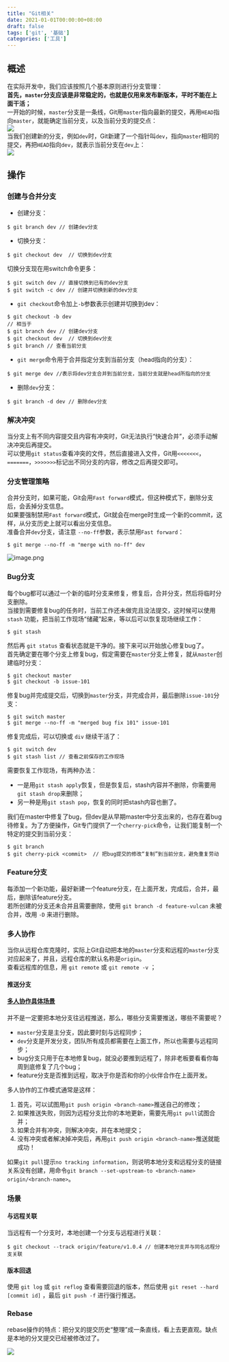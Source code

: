 ```yaml
---
title: "Git相关"
date: 2021-01-01T00:00:00+08:00
draft: false
tags: ['git', '基础']
categories: ['工具']
---
```

## 概述
在实际开发中，我们应该按照几个基本原则进行分支管理：<br />**首先，`master`分支应该是非常稳定的，也就是仅用来发布新版本，平时不能在上面干活；**<br />一开始的时候，`master`分支是一条线，Git用`master`指向最新的提交，再用`HEAD`指向`master`，就能确定当前分支，以及当前分支的提交点：<br />![](https://cdn.nlark.com/yuque/0/2020/png/714353/1593323630249-43d22b78-5340-473e-8ad3-22bd6f5368b8.png#align=left&display=inline&height=151&margin=%5Bobject%20Object%5D&originHeight=151&originWidth=301&size=0&status=done&style=none&width=301)<br />当我们创建新的分支，例如`dev`时，Git新建了一个指针叫`dev`，指向`master`相同的提交，再把`HEAD`指向`dev`，就表示当前分支在`dev`上：<br />![](https://cdn.nlark.com/yuque/0/2020/png/714353/1593323643819-2c9ab2e1-fd60-4b3d-8290-2fc663b16200.png#align=left&display=inline&height=233&margin=%5Bobject%20Object%5D&originHeight=233&originWidth=367&size=0&status=done&style=none&width=367)

## 操作

### 创建与合并分支

- 创建分支：
```git
$ git branch dev // 创建dev分支
```

- 切换分支：
```git
$ git checkout dev  // 切换到dev分支
```
切换分支现在用switch命令更多：
```git
$ git switch dev // 直接切换到已有的dev分支
$ git switch -c dev // 创建并切换到新的dev分支
```

- `git checkout`命令加上`-b`参数表示创建并切换到dev：
```git
$ git checkout -b dev
// 相当于
$ git branch dev // 创建dev分支
$ git checkout dev  // 切换到dev分支
$ git branch // 查看当前分支
```

- `git merge`命令用于合并指定分支到当前分支（head指向的分支）：
```git
$ git merge dev //表示将dev分支合并到当前分支，当前分支就是head所指向的分支
```

- 删除`dev`分支：
```git
$ git branch -d dev // 删除dev分支
```

### 解决冲突
当分支上有不同内容提交且内容有冲突时，Git无法执行“快速合并”，必须手动解决冲突后再提交。<br />可以使用`git status`查看冲突的文件，然后直接进入文件，Git用`<<<<<<<`，`=======`，`>>>>>>>`标记出不同分支的内容，修改之后再提交即可。 

### 分支管理策略
合并分支时，如果可能，Git会用`Fast forward`模式，但这种模式下，删除分支后，会丢掉分支信息。<br />如果要强制禁用`Fast forward`模式，Git就会在merge时生成一个新的commit，这样，从分支历史上就可以看出分支信息。<br />准备合并`dev`分支，请注意 `--no-ff`参数，表示禁用`Fast forward`：
```git
$ git merge --no-ff -m "merge with no-ff" dev
```
![image.png](https://cdn.nlark.com/yuque/0/2021/png/714353/1617953297386-fb78e1f1-d376-4e37-a45d-5bb0baf2cc9f.png#align=left&display=inline&height=313&margin=%5Bobject%20Object%5D&name=image.png&originHeight=607&originWidth=732&size=70884&status=done&style=none&width=377)

### Bug分支
每个bug都可以通过一个新的临时分支来修复，修复后，合并分支，然后将临时分支删除。<br />当接到需要修复bug的任务时，当前工作还未做完且没法提交，这时候可以使用 `stash` 功能，把当前工作现场“储藏”起来，等以后可以恢复现场继续工作：
```git
$ git stash
```
然后再 `git status` 查看状态就是干净的。接下来可以开始放心修复bug了。<br />首先确定要在哪个分支上修复bug，假定需要在`master`分支上修复，就从`master`创建临时分支：
```git
$ git checkout master
$ git checkout -b issue-101
```
修复bug并完成提交后，切换到`master`分支，并完成合并，最后删除`issue-101`分支：
```git
$ git switch master
$ git merge --no-ff -m "merged bug fix 101" issue-101
```
修复完成后，可以切换或 `div` 继续干活了：
```git
$ git switch dev
$ git stash list // 查看之前保存的工作现场
```
需要恢复工作现场，有两种办法：

- 一是用`git stash apply`恢复，但是恢复后，stash内容并不删除，你需要用`git stash drop`来删除；
- 另一种是用`git stash pop`，恢复的同时把stash内容也删了。

我们在master中修复了bug，但dev是从早期master中分支出来的，也存在着bug待修复。为了方便操作，Git专门提供了一个`cherry-pick`命令，让我们能复制一个特定的提交到当前分支：
```git
$ git branch
$ git cherry-pick <commit>  // 把bug提交的修改“复制”到当前分支，避免重复劳动
```

### Feature分支
每添加一个新功能，最好新建一个feature分支，在上面开发，完成后，合并，最后，删除该feature分支。<br />若所创建的分支还未合并且需要删除，使用 `git branch -d feature-vulcan` 未被合并，改用 `-D` 来进行删除。

### 多人协作
当你从远程仓库克隆时，实际上Git自动把本地的`master`分支和远程的`master`分支对应起来了，并且，远程仓库的默认名称是`origin`。<br />查看远程库的信息，用 `git remote` 或 `git remote -v` ；

#### 推送分支
> 
#### [多人协作具体场景](https://www.liaoxuefeng.com/wiki/896043488029600/900375748016320)

并不是一定要把本地分支往远程推送，那么，哪些分支需要推送，哪些不需要呢？

- `master`分支是主分支，因此要时刻与远程同步；<br />
- `dev`分支是开发分支，团队所有成员都需要在上面工作，所以也需要与远程同步；<br />
- bug分支只用于在本地修复bug，就没必要推到远程了，除非老板要看看你每周到底修复了几个bug；<br />
- feature分支是否推到远程，取决于你是否和你的小伙伴合作在上面开发。

多人协作的工作模式通常是这样：

1. 首先，可以试图用`git push origin <branch-name>`推送自己的修改；<br />
1. 如果推送失败，则因为远程分支比你的本地更新，需要先用`git pull`试图合并；<br />
1. 如果合并有冲突，则解决冲突，并在本地提交；<br />
1. 没有冲突或者解决掉冲突后，再用`git push origin <branch-name>`推送就能成功！

如果`git pull`提示`no tracking information`，则说明本地分支和远程分支的链接关系没有创建，用命令`git branch --set-upstream-to <branch-name> origin/<branch-name>`。

### 场景

#### 与远程关联
当远程有一个分支时，本地创建一个分支与远程进行关联：
```git
$ git checkout --track origin/feature/v1.0.4 // 创建本地分支并与同名远程分支关联
```

#### 版本回退
使用 `git log` 或 `git reflog` 查看需要回退的版本，然后使用 `git reset --hard [commit id]` ，最后 `git push -f` 进行强行推送。

### Rebase
rebase操作的特点：把分叉的提交历史“整理”成一条直线，看上去更直观。缺点是本地的分叉提交已经被修改过了。

![](https://cdn.nlark.com/yuque/0/2020/jpeg/714353/1594109344856-05e850b2-9f45-4749-9251-4259858ab0c0.jpeg#align=left&display=inline&height=227&margin=%5Bobject%20Object%5D&originHeight=227&originWidth=800&size=0&status=done&style=none&width=800)

